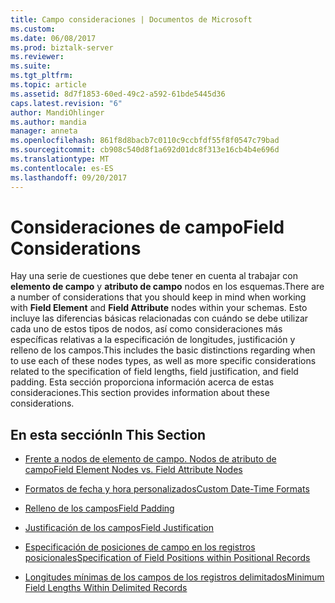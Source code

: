 ```yaml
---
title: Campo consideraciones | Documentos de Microsoft
ms.custom: 
ms.date: 06/08/2017
ms.prod: biztalk-server
ms.reviewer: 
ms.suite: 
ms.tgt_pltfrm: 
ms.topic: article
ms.assetid: 8d7f1853-60ed-49c2-a592-61bde5445d36
caps.latest.revision: "6"
author: MandiOhlinger
ms.author: mandia
manager: anneta
ms.openlocfilehash: 861f8d8bacb7c0110c9ccbfdf55f8f0547c79bad
ms.sourcegitcommit: cb908c540d8f1a692d01dc8f313e16cb4b4e696d
ms.translationtype: MT
ms.contentlocale: es-ES
ms.lasthandoff: 09/20/2017
---
```

# <a name="field-considerations"></a><span data-ttu-id="14ce6-102">Consideraciones de campo</span><span class="sxs-lookup"><span data-stu-id="14ce6-102">Field Considerations</span></span>
<span data-ttu-id="14ce6-103">Hay una serie de cuestiones que debe tener en cuenta al trabajar con **elemento de campo** y **atributo de campo** nodos en los esquemas.</span><span class="sxs-lookup"><span data-stu-id="14ce6-103">There are a number of considerations that you should keep in mind when working with **Field Element** and **Field Attribute** nodes within your schemas.</span></span> <span data-ttu-id="14ce6-104">Esto incluye las diferencias básicas relacionadas con cuándo se debe utilizar cada uno de estos tipos de nodos, así como consideraciones más específicas relativas a la especificación de longitudes, justificación y relleno de los campos.</span><span class="sxs-lookup"><span data-stu-id="14ce6-104">This includes the basic distinctions regarding when to use each of these nodes types, as well as more specific considerations related to the specification of field lengths, field justification, and field padding.</span></span> <span data-ttu-id="14ce6-105">Esta sección proporciona información acerca de estas consideraciones.</span><span class="sxs-lookup"><span data-stu-id="14ce6-105">This section provides information about these considerations.</span></span>  
  
## <a name="in-this-section"></a><span data-ttu-id="14ce6-106">En esta sección</span><span class="sxs-lookup"><span data-stu-id="14ce6-106">In This Section</span></span>  
  
-   [<span data-ttu-id="14ce6-107">Frente a nodos de elemento de campo. Nodos de atributo de campo</span><span class="sxs-lookup"><span data-stu-id="14ce6-107">Field Element Nodes vs. Field Attribute Nodes</span></span>](../core/field-element-nodes-vs-field-attribute-nodes.md)  
  
-   [<span data-ttu-id="14ce6-108">Formatos de fecha y hora personalizados</span><span class="sxs-lookup"><span data-stu-id="14ce6-108">Custom Date-Time Formats</span></span>](../core/custom-date-time-formats.md)  
  
-   [<span data-ttu-id="14ce6-109">Relleno de los campos</span><span class="sxs-lookup"><span data-stu-id="14ce6-109">Field Padding</span></span>](../core/field-padding.md)  
  
-   [<span data-ttu-id="14ce6-110">Justificación de los campos</span><span class="sxs-lookup"><span data-stu-id="14ce6-110">Field Justification</span></span>](../core/field-justification.md)  
  
-   [<span data-ttu-id="14ce6-111">Especificación de posiciones de campo en los registros posicionales</span><span class="sxs-lookup"><span data-stu-id="14ce6-111">Specification of Field Positions within Positional Records</span></span>](../core/specification-of-field-positions-within-positional-records.md)  
  
-   [<span data-ttu-id="14ce6-112">Longitudes mínimas de los campos de los registros delimitados</span><span class="sxs-lookup"><span data-stu-id="14ce6-112">Minimum Field Lengths Within Delimited Records</span></span>](../core/minimum-field-lengths-within-delimited-records.md)